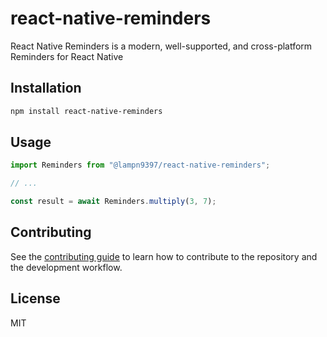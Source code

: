 # react-native-reminders

React Native Reminders is a modern, well-supported, and cross-platform Reminders for React Native

## Installation

```sh
npm install react-native-reminders
```

## Usage

```js
import Reminders from "@lampn9397/react-native-reminders";

// ...

const result = await Reminders.multiply(3, 7);
```

## Contributing

See the [contributing guide](CONTRIBUTING.md) to learn how to contribute to the repository and the development workflow.

## License

MIT
